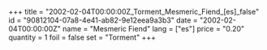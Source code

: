 +++
title = "2002-02-04T00:00:00Z_Torment_Mesmeric_Fiend_[es]_false"
id = "90812104-07a8-4e41-ab82-9e12eea9a3b3"
date = "2002-02-04T00:00:00Z"
name = "Mesmeric Fiend"
lang = ["es"]
price = "0.20"
quantity = 1
foil = false
set = "Torment"
+++
